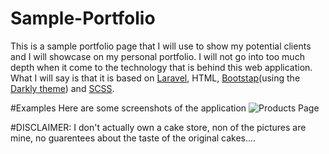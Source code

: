 # Sample-Portfolio
This is a sample portfolio page that I will use to show my potential clients and I will showcase on my personal portfolio.
I will not go into too much depth when it come to the technology that is behind this web application. What I will say is that it is based on [Laravel](https://laravel.com/), HTML, [Bootstap](http://getbootstrap.com/)(using the [Darkly theme](https://bootswatch.com/darkly/)) and [SCSS](http://sass-lang.com/).

#Examples
Here are some screenshots of the application
![Products Page](https://cloud.githubusercontent.com/assets/11287972/20869568/768d6a92-ba75-11e6-9ef1-5f0cb0e69620.png)

#DISCLAIMER:
I don't actually own a cake store, non of the pictures are mine, no guarentees about the taste of the original cakes....
